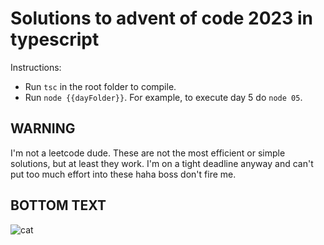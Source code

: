 # Solutions to advent of code 2023 in typescript

Instructions:

* Run ``tsc`` in the root folder to compile.
* Run `node {{dayFolder}}`. For example, to execute day 5 do ``node 05``.

## WARNING

I'm not a leetcode dude. These are not the most efficient or simple solutions, but at least they work. I'm on a tight deadline anyway and can't put too much effort into these haha boss don't fire me.

## BOTTOM TEXT

![cat](https://hips.hearstapps.com/hmg-prod.s3.amazonaws.com/images/cute-cat-photos-1593441022.jpg)